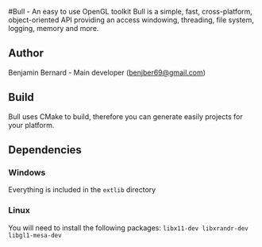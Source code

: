 #Bull - An easy to use OpenGL toolkit
Bull is a simple, fast, cross-platform, object-oriented API providing an access windowing, threading, file system, logging, memory and more.

## Author
Benjamin Bernard - Main developer (benjber69@gmail.com)

## Build
Bull uses CMake to build, therefore you can generate easily projects for your platform.

## Dependencies
### Windows
Everything is included in the `extlib` directory
### Linux
You will need to install the following packages: `libx11-dev libxrandr-dev libgl1-mesa-dev`